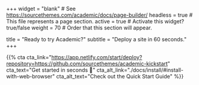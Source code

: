+++
widget = "blank"  # See https://sourcethemes.com/academic/docs/page-builder/
headless = true  # This file represents a page section.
active = true  # Activate this widget? true/false
weight = 70  # Order that this section will appear.

title = "Ready to try Academic?"
subtitle = "Deploy a site in 60 seconds."
+++

{{% cta cta_link="https://app.netlify.com/start/deploy?repository=https://github.com/sourcethemes/academic-kickstart" cta_text="Get started in seconds :rocket:" cta_alt_link="./docs/install/#install-with-web-browser" cta_alt_text="Check out the Quick Start Guide" %}}

